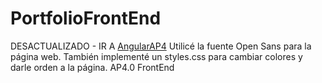 # PortfolioFrontEnd
DESACTUALIZADO - IR A [AngularAP4](https://github.com/Sebah40/AngularAP4)
Utilicé la fuente Open Sans para la página web. También implementé un styles.css para cambiar colores y darle orden a la página.
AP4.0 FrontEnd

